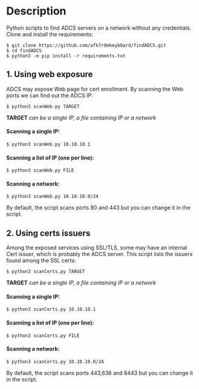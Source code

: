 # Description
Python scripts to find ADCS servers on a network without any credentials.
Clone and install the requirements:
```
$ git clone https://github.com/afkfr0mkeyb0ard/findADCS.git
$ cd findADCS
$ python3 -m pip install -r requirements.txt
```

## 1. Using web exposure
ADCS may expose Web page for cert enrollment. By scanning the Web ports we can find out the ADCS IP:

    $ python3 scanWeb.py TARGET

**TARGET** *can be a single IP, a file containing IP or a network*

#### Scanning a single IP:
    $ python3 scanWeb.py 10.10.10.1

#### Scanning a list of IP (one per line):
    $ python3 scanWeb.py FILE

#### Scanning a network:
    $ python3 scanWeb.py 10.10.10.0/24

By default, the script scans ports 80 and 443 but you can change it in the script.

## 2. Using certs issuers
Among the exposed services using SSL/TLS, some may have an internal Cert issuer, which is probably the ADCS server.
This script lists the issuers found among the SSL certs:

    $ python3 scanCerts.py TARGET

**TARGET** *can be a single IP, a file containing IP or a network*

#### Scanning a single IP:
    $ python3 scanCerts.py 10.10.10.1

#### Scanning a list of IP (one per line):
    $ python3 scanCerts.py FILE

#### Scanning a network:
    $ python3 scanCerts.py 10.10.10.0/24

By default, the script scans ports 443,636 and 8443 but you can change it in the script.

